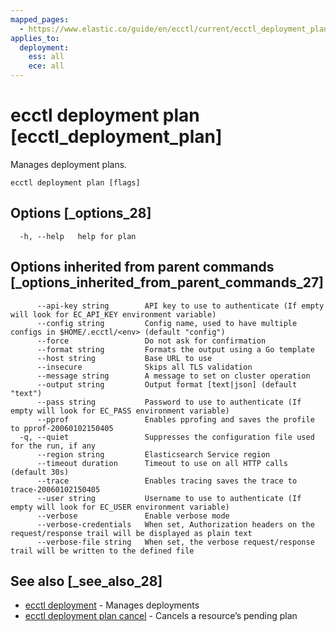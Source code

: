 ```yaml
---
mapped_pages:
  - https://www.elastic.co/guide/en/ecctl/current/ecctl_deployment_plan.html
applies_to:
  deployment:
    ess: all
    ece: all
---
```


# ecctl deployment plan [ecctl_deployment_plan]

Manages deployment plans.

```
ecctl deployment plan [flags]
```


## Options [_options_28]

```
  -h, --help   help for plan
```


## Options inherited from parent commands [_options_inherited_from_parent_commands_27]

```
      --api-key string        API key to use to authenticate (If empty will look for EC_API_KEY environment variable)
      --config string         Config name, used to have multiple configs in $HOME/.ecctl/<env> (default "config")
      --force                 Do not ask for confirmation
      --format string         Formats the output using a Go template
      --host string           Base URL to use
      --insecure              Skips all TLS validation
      --message string        A message to set on cluster operation
      --output string         Output format [text|json] (default "text")
      --pass string           Password to use to authenticate (If empty will look for EC_PASS environment variable)
      --pprof                 Enables pprofing and saves the profile to pprof-20060102150405
  -q, --quiet                 Suppresses the configuration file used for the run, if any
      --region string         Elasticsearch Service region
      --timeout duration      Timeout to use on all HTTP calls (default 30s)
      --trace                 Enables tracing saves the trace to trace-20060102150405
      --user string           Username to use to authenticate (If empty will look for EC_USER environment variable)
      --verbose               Enable verbose mode
      --verbose-credentials   When set, Authorization headers on the request/response trail will be displayed as plain text
      --verbose-file string   When set, the verbose request/response trail will be written to the defined file
```


## See also [_see_also_28]

* [ecctl deployment](/reference/ecctl_deployment.md)	 - Manages deployments
* [ecctl deployment plan cancel](/reference/ecctl_deployment_plan_cancel.md)	 - Cancels a resource’s pending plan

